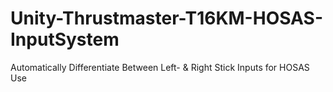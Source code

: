 # Unity-Thrustmaster-T16KM-HOSAS-InputSystem
 Automatically Differentiate Between Left- & Right Stick Inputs for HOSAS Use
